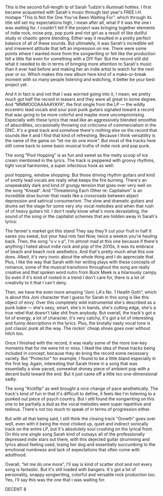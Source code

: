 This is the second full-length lp of Sarah Tudzin's illuminati hotties. I first became acquainted with Sarah's music through last year's FREE I.H. mixtape “This Is Not the One You've Been Waiting For”. which through its title still set my expectations high, i mean after all, what if it was the one i was waiting for. I couldn't tell if the project was bringing together elements of indie rock, noise pop, pop punk and riot girl as a result of like dutiful study or chaotic genre blending. Either way it resulted in a pretty perfect balance of all of these sounds. But ultimately, it was Sarah's incredible wit and irreverent attitude that left an impression on me. There were some points where I wanted more from the songwriting or felt like the production fell a little flat even for something with a DIY flair. But the record still did what it needed to do in terms of bringing more attention to Sarah's music than it ever had before and making her an indie artist to watch for the next year or so. Which makes this new album here kind of a make-or-break moment with so many people listening and watching, it better be your best project yet.

And it in fact is and not that I was worried going into it, I mean, we pretty much got half the record in teasers and they were all great to some degree. And “MMMOOOAAAAAYAYA”, the first single from the LP — the wildly eccentric lead vocals and sour post punk guitars signaled toward a record that was going to be more colorful and maybe more uncompromising. Especially with these lyrics that read like an aggressively blended smoothie of absurdities, occasionally throwing out criticisms of commercialism in the DNC. It's a great track and somehow there's nothing else on the record that sounds like it and I find that kind of refreshing. Because I think versatility is the name of the game on “let me do one more”. But most of the tracks here still come back to some basic musical truths of indie rock and pop punk.

The song “Pool Hopping” is as fun and sweet as the melty scoop of ice cream mentioned in the lyrics. The track is peppered with groovy rhythms, tight vocal harmonies, a super infectious hook as well:

pool hopping, window shopping.
But those driving rhythm guitars and kind of snotty lead vocals are really what keeps the fire burning. There's an unspeakably dark and kind of grungy tension that goes over very well on the song “Knead”. And “Threatening Each Other re: Capitalism” is an incredible slow burner that reads like a crossroads between abject depression and satirical consumerism. The slow and dramatic guitars and drums set the stage for some very shy vocal melodies and when that rush of of heavy guitars hit. I don't really know what's more devastating, the sound of the song or the capitalist schemes that are hidden away in Sarah's lyrics:

The farmer's market got this stand
They say they'll cut your fruit in half
It saves you sweat, but your haul rots fast
Now, twice a weekm you're hauling back.
Then, the song “u v v p”, I'm almost mad at this one because if there's anything I hated about indie rock and pop of the 2010s, it was its embrace of beach and beach rock aesthetics. And that's pretty much what this one does. Albeit, it's very ironic about the whole thing and I do appreciate that. Plus, I like the way that Sarah with her writing plays with these concepts of romance, some of the musical transitions throughout the song are really creative and that spoken word outro from Buck Meek is a hilariously campy. So even if it's kind of rooted in a trend I don't care for, there is a lot of creativity to it that I can't deny.

Then, we have the even more amazing “Joni: LA's No. 1 Health Goth”, which is about this Joni character that I guess for Sarah in this song is like this object of envy. Over this completely wild instrumental she's described as a punk babe — she's sexy, smart, she's in bands, she's cutting edge, she's a true rebel that doesn't take shit from anybody. But overall, the track's got a lot of energy, a lot of character, it's very catchy, it's got a lot of interesting and funny descriptions in the lyrics. Plus, the brutally nasty vocal tone is just classic punk all the way. The rockin' cheap shoes goes over without hitch too.

Once I finished with the record, it was really some of the more low-key moments that for me were hit or miss. I liked the idea of these tracks being included in concept, because they do bring the record some necessary variety. But “Protector” for example, I found to be a little bland especially in the first leg. Again, interesting that Sarah threw in a song that was essentially a slow paced, somewhat droney piece of ambient pop with a decent build toward the end. But it just came off a little too one-dimensional sadly.

The song “Kickflip” as well brought a nice change of pace aesthetically. The track's kind of fun in that it's difficult to define, it feels like I'm listening to a punked out piece of psych country. But I still found the songwriting on this one to be partially a dud as the vocal melodies were super repetitive and tedious. There's not too much to speak of in terms of progression either.

But with all that being said, I still think the closing track “Growth” goes over well, even with it being the most choked up, quiet and indirect sonically track on the entire LP, but it's absolutely soul crushing on the lyrical front. On this one single song Sarah kind of outsays all of the professionally depressed indie stars out there, with this dejected guitar strumming and lyrics about feeling used, losing her dog and essentially succumbing to the emotional numbness and lack of expectations that often come with adulthood.

Overall, “let me do one more”, I'll say is kind of scatter shot and not every song is fantastic. But it's still loaded with bangers. It's got a lot of personality, snappy songwriting, colorful and versatile rock production too. Yes, I'll say this was the one that i was waiting for.

DECENT 8
